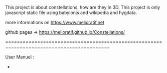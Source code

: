 This project is about constellations. how are they in 3D.
This project is only javascript static file using babylonjs and wikipedia and hygdata. 

more informations on https://www.melioratif.net

github pages -> https://melioratif.github.io/Constellations/

==========================================================================================

User Manuel :

*
